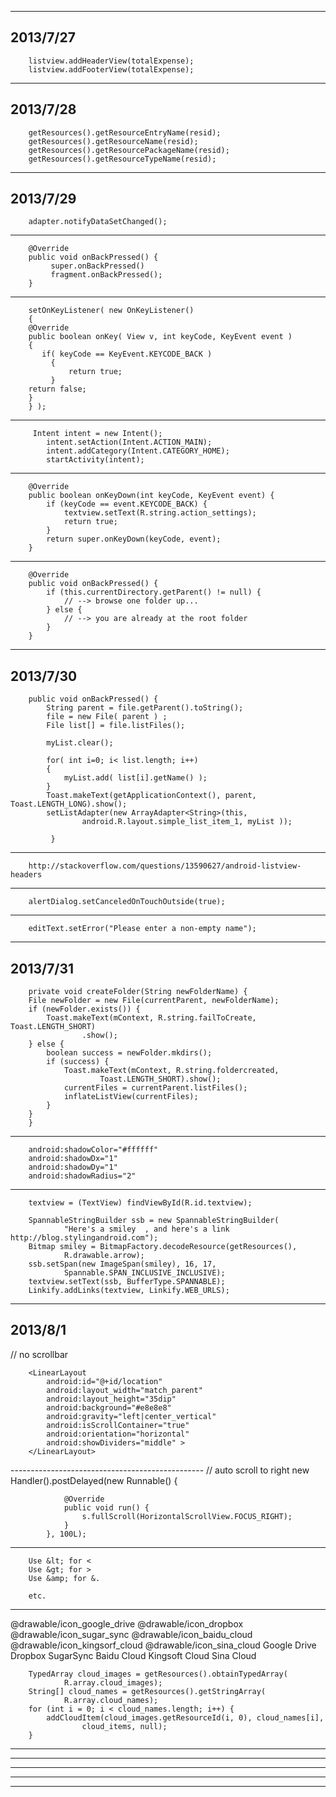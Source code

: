 ------------------------------------------------
2013/7/27
------------------------------------------------
        listview.addHeaderView(totalExpense);    
        listview.addFooterView(totalExpense);   
------------------------------------------------
2013/7/28
------------------------------------------------
        getResources().getResourceEntryName(resid);    
        getResources().getResourceName(resid);    
        getResources().getResourcePackageName(resid);    
        getResources().getResourceTypeName(resid);  
------------------------------------------------
2013/7/29
------------------------------------------------
        adapter.notifyDataSetChanged();             
------------------------------------------------
        @Override
        public void onBackPressed() {
             super.onBackPressed()
             fragment.onBackPressed();
        }
--------------------------------------------------
        setOnKeyListener( new OnKeyListener()
        {
        @Override
        public boolean onKey( View v, int keyCode, KeyEvent event )
        {
           if( keyCode == KeyEvent.KEYCODE_BACK )
             {
                 return true;
             }
        return false;
        }
        } );
------------------------------------------------
         Intent intent = new Intent();
			intent.setAction(Intent.ACTION_MAIN);
			intent.addCategory(Intent.CATEGORY_HOME);
			startActivity(intent);
------------------------------------------------
		@Override
		public boolean onKeyDown(int keyCode, KeyEvent event) {
			if (keyCode == event.KEYCODE_BACK) {
				textview.setText(R.string.action_settings);
				return true;
			}
			return super.onKeyDown(keyCode, event);
		}
------------------------------------------------
		@Override
		public void onBackPressed() {
    		if (this.currentDirectory.getParent() != null) {
        		// --> browse one folder up...
    		} else {
        		// --> you are already at the root folder
    		}
		}
------------------------------------------------
2013/7/30
------------------------------------------------
		public void onBackPressed() {
            String parent = file.getParent().toString();
            file = new File( parent ) ;         
            File list[] = file.listFiles();

            myList.clear();

            for( int i=0; i< list.length; i++)
            {
                myList.add( list[i].getName() );
            }
            Toast.makeText(getApplicationContext(), parent,          Toast.LENGTH_LONG).show(); 
            setListAdapter(new ArrayAdapter<String>(this,
                    android.R.layout.simple_list_item_1, myList ));
												
             }
------------------------------------------------
		http://stackoverflow.com/questions/13590627/android-listview-headers
------------------------------------------------
		alertDialog.setCanceledOnTouchOutside(true);
------------------------------------------------
		editText.setError("Please enter a non-empty name");
------------------------------------------------
2013/7/31
------------------------------------------------
		private void createFolder(String newFolderName) {
		File newFolder = new File(currentParent, newFolderName);
		if (newFolder.exists()) {
			Toast.makeText(mContext, R.string.failToCreate, Toast.LENGTH_SHORT)
					.show();
		} else {
			boolean success = newFolder.mkdirs();
			if (success) {
				Toast.makeText(mContext, R.string.foldercreated,
						Toast.LENGTH_SHORT).show();
				currentFiles = currentParent.listFiles();
				inflateListView(currentFiles);
			}
		}
		}
------------------------------------------------
		android:shadowColor="#ffffff"
        android:shadowDx="1"
        android:shadowDy="1"
        android:shadowRadius="2"
------------------------------------------------
		textview = (TextView) findViewById(R.id.textview);

		SpannableStringBuilder ssb = new SpannableStringBuilder(
				"Here's a smiley  , and here's a link http://blog.stylingandroid.com");
		Bitmap smiley = BitmapFactory.decodeResource(getResources(),
				R.drawable.arrow);
		ssb.setSpan(new ImageSpan(smiley), 16, 17,
				Spannable.SPAN_INCLUSIVE_INCLUSIVE);
		textview.setText(ssb, BufferType.SPANNABLE);
		Linkify.addLinks(textview, Linkify.WEB_URLS);
------------------------------------------------
2013/8/1
------------------------------------------------
<HorizontalScrollView
        android:id="@+id/locationScroll"
        android:layout_width="match_parent"
        android:layout_height="35dip"
        android:scrollbars="none" >    // no scrollbar

        <LinearLayout
            android:id="@+id/location"
            android:layout_width="match_parent"
            android:layout_height="35dip"
            android:background="#e8e8e8"
            android:gravity="left|center_vertical"
            android:isScrollContainer="true"
            android:orientation="horizontal"
            android:showDividers="middle" >
        </LinearLayout>
</HorizontalScrollView>
------------------------------------------------
		// auto scroll to right
		new Handler().postDelayed(new Runnable() {

				@Override
				public void run() {
					s.fullScroll(HorizontalScrollView.FOCUS_RIGHT);
				}
			}, 100L);
------------------------------------------------

		Use &lt; for <
		Use &gt; for >
		Use &amp; for &.

		etc.


------------------------------------------------
<string-array name="cloud_images">
        <item>@drawable/icon_google_drive</item>
        <item>@drawable/icon_dropbox</item>
        <item>@drawable/icon_sugar_sync</item>
        <item>@drawable/icon_baidu_cloud</item>
        <item>@drawable/icon_kingsorf_cloud</item>
        <item>@drawable/icon_sina_cloud</item>
    </string-array>
    <string-array name="cloud_names">
        <item>Google Drive</item>
        <item>Dropbox</item>
        <item>SugarSync</item>
        <item>Baidu Cloud</item>
        <item>Kingsoft Cloud</item>
        <item>Sina Cloud</item>
    </string-array>

		TypedArray cloud_images = getResources().obtainTypedArray(
				R.array.cloud_images);
		String[] cloud_names = getResources().getStringArray(
				R.array.cloud_names);
		for (int i = 0; i < cloud_names.length; i++) {
			addCloudItem(cloud_images.getResourceId(i, 0), cloud_names[i],
					cloud_items, null);
		}
------------------------------------------------
------------------------------------------------
------------------------------------------------
------------------------------------------------
------------------------------------------------

